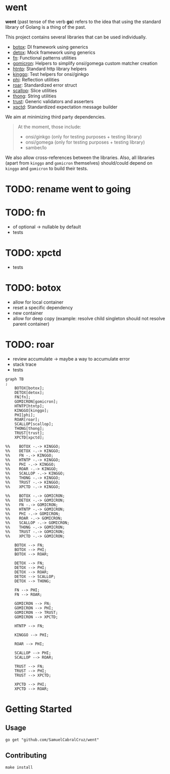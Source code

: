 # went

**went** (past tense of the verb **go**) refers to the idea that using the
standard library of Golang is a thing of the past.

This project contains several libraries that can be used individually.

- [botox](./botox/README.md): DI framework using generics
- [detox](./detox/README.md): Mock framework using generics
- [fn](./fn/README.md): Functional patterns utilities
- [gomicron](./gomicron/README.md): Helpers to simplify onsi/gomega custom matcher creation
- [htntp](./htntp/README.md): Standard http library helpers 
- [kinggo](./kinggo/README.md): Test helpers for onsi/ginkgo
- [phi](./phi/README.md): Reflection utilities
- [roar](./roar/README.md): Standardized error struct
- [scallop](./scallop/README.md): Slice utilities
- [thong](./thong/README.md): String utilities
- [trust](./trust/README.md): Generic validators and asserters
- [xpctd](./xpctd/README.md): Standardized expectation message builder

We aim at minimizing third party dependencies.

> At the moment, those include:
> - onsi/ginkgo (only for testing purposes + testing library)
> - onsi/gomega (only for testing purposes + testing library)
> - samber/lo

We also allow cross-references between the libraries.
Also, all libraries (apart from `kinggo` and `gomicron` themselves) should/could 
depend on `kinggo` and `gomicron` to build their tests.

# TODO: rename went to going

# TODO: fn
- of optional -> nullable by default
- tests

# TODO: xpctd
- tests

# TODO: botox
- allow for local container
- reset a specific dependency
- new container
- allow for deep copy (example: resolve child singleton should not resolve parent container)

# TODO: roar
- review accumulate -> maybe a way to accumulate error
- stack trace
- tests

```mermaid
graph TB
;
    BOTOX[botox];
    DETOX[detox];
    FN[fn];
    GOMICRON[gomicron];
    HTNTP[htntp];
    KINGGO[kinggo];
    PHI[phi];
    ROAR[roar];
    SCALLOP[scallop];
    THONG[thong];
    TRUST[trust];
    XPCTD[xpctd];

%%    BOTOX -.-> KINGGO;
%%    DETOX -.-> KINGGO;
%%    FN -.-> KINGGO;
%%    HTNTP -.-> KINGGO;
%%    PHI -.-> KINGGO;
%%    ROAR -.-> KINGGO;
%%    SCALLOP -.-> KINGGO;
%%    THONG -.-> KINGGO;
%%    TRUST -.-> KINGGO;
%%    XPCTD -.-> KINGGO;

%%    BOTOX -.-> GOMICRON;
%%    DETOX -.-> GOMICRON;
%%    FN -.-> GOMICRON;
%%    HTNTP -.-> GOMICRON;
%%    PHI -.-> GOMICRON;
%%    ROAR -.-> GOMICRON;
%%    SCALLOP -.-> GOMICRON;
%%    THONG -.-> GOMICRON;
%%    TRUST -.-> GOMICRON;
%%    XPCTD -.-> GOMICRON;

    BOTOX --> FN;
    BOTOX --> PHI;
    BOTOX --> ROAR;
    
    DETOX --> FN;
    DETOX --> PHI;
    DETOX --> ROAR;
    DETOX --> SCALLOP;
    DETOX --> THONG;
    
    FN --> PHI;
    FN --> ROAR;

    GOMICRON --> FN;
    GOMICRON --> PHI;
    GOMICRON --> TRUST;
    GOMICRON --> XPCTD;
    
    HTNTP --> FN;

    KINGGO --> PHI;

    ROAR --> PHI;

    SCALLOP --> PHI;
    SCALLOP --> ROAR;
    
    TRUST --> FN;
    TRUST --> PHI;
    TRUST --> XPCTD;
    
    XPCTD --> PHI;
    XPCTD --> ROAR;
```

# Getting Started

## Usage

```shell
go get "github.com/SamuelCabralCruz/went"
```

## Contributing

```shell
make install
```
